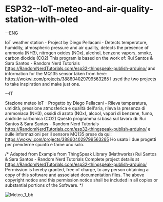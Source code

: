 # ESP32--IoT-meteo-and-air-quality-station-with-oled

--ENG

IoT weather station - Project by Diego Pellacani -
Detects temperature, humidity, atmospheric pressure and air quality, detects the presence of ammonia (NH3), nitrogen oxides (NOx), alcohol, benzene vapors, smoke, carbon dioxide (CO2)
This program is based on the work of:
Rui Santos & Sara Santos - Random Nerd Tutorials https://RandomNerdTutorials.com/esp32-thingspeak-publish-arduino/
and information for the MQ135 sensor taken from here: https://wokwi.com/projects/388604029799563265
I used the two projects to take inspiration and make just one.

--IT

Stazione meteo IoT - Progetto by Diego Pellacani -
Rileva temperatura, umidità, pressione atmosferica e qualità dell'aria, rileva la presenza di ammoniaca (NH3), ossidi di azoto (NOx), alcool, vapori di benzene, fumo, anidride carbonica (CO2)
Questo programma si basa sul lavoro di:
Rui Santos & Sara Santos - Random Nerd Tutorials https://RandomNerdTutorials.com/esp32-thingspeak-publish-arduino/
e sulle informazioni per il sensore MQ135 prese da qui: https://wokwi.com/projects/388604029799563265
Ho usato i due progetti per prenderne spunto e farne uno solo.

/*
  Adapted from Example from ThingSpeak Library (Mathworks) 
  Rui Santos & Sara Santos - Random Nerd Tutorials
  Complete project details at https://RandomNerdTutorials.com/esp32-thingspeak-publish-arduino/
  Permission is hereby granted, free of charge, to any person obtaining a copy of this software and associated documentation files.
  The above copyright notice and this permission notice shall be included in all copies or substantial portions of the Software.
*/

![Meteo_1_bb](https://github.com/user-attachments/assets/cd7a263d-9f15-4e99-91a5-272223d560f5)
